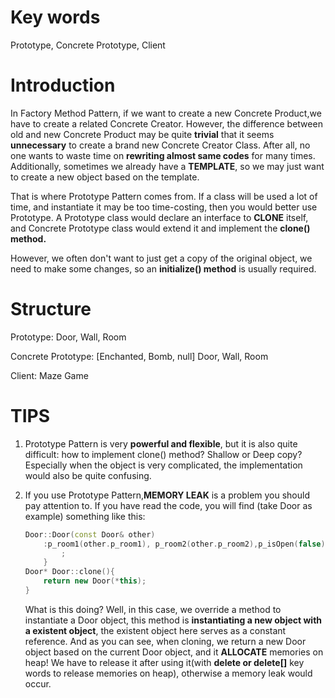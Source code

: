 # Key words

Prototype, Concrete Prototype, Client

# Introduction

In Factory Method Pattern, if we want to create a new Concrete Product,we have to create a related Concrete Creator. However, the difference between old and new Concrete Product may be quite **trivial** that it seems **unnecessary** to create a brand new Concrete Creator Class. After all, no one wants to waste time on **rewriting almost same codes** for many times. Additionally, sometimes we already have a **TEMPLATE**, so we may just want to create a new object based on the template.

That is where Prototype Pattern comes from. If a class will be used a lot of time, and instantiate it may be too  time-costing, then you would better use Prototype. A Prototype class would declare an interface to **CLONE** itself, and Concrete Prototype class would extend it and implement the **clone() method.**

However, we often don't want to just get a copy of the original object, we need to make some changes, so an   **initialize() method** is usually required. 

# Structure

Prototype: Door, Wall, Room

Concrete Prototype: [Enchanted, Bomb, null] Door, Wall, Room

Client: Maze Game

# TIPS

1. Prototype Pattern is very **powerful and flexible**, but it is also quite difficult: how to implement clone() method? Shallow or Deep copy? Especially when the object is very complicated, the implementation would also be quite confusing.

2. If you use Prototype Pattern,**MEMORY LEAK** is a problem you should pay attention to. If you have read the code, you will find (take Door as example) something like this: 
   ```C++
   Door::Door(const Door& other)
       :p_room1(other.p_room1), p_room2(other.p_room2),p_isOpen(false){
           ;
       }
   Door* Door::clone(){
       return new Door(*this);
   }
   ```

   What is this doing? Well, in this case, we override a method to instantiate a Door object, this method is **instantiating a new object with a existent object**, the existent object here serves as a  constant reference. And as you can see, when cloning, we return a new Door object based on the current Door object, and it **ALLOCATE** memories on heap! We have to release it after using it(with **delete or delete[]** key words to release memories on heap), otherwise a memory leak would occur.